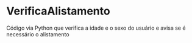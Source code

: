 # VerificaAlistamento
Código via Python que verifica a idade e o sexo do usuário e avisa se é necessário o alistamento
